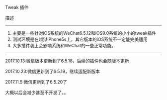 Tweak 插件

描述

***
1. 主要是一些针对iOS系统的WeChat6.5.12和iOS9.0系统的小小的tweak插件
2. 测试环境是在越狱iPhone5s上，其它版本的iOS系统不一定能完美适用
3. 大多插件装上会影响系统和WeChat的一些正常功能。

***

2017.10.13:微信版本更新到了6.5.18，后续的插件也会随版本更新

2017.10.23:微信更新到了6.5.19，继续适配新版本

2017.11.5:微信更新到了6.5.20了

大概以后会减少甚至不开发了。。
